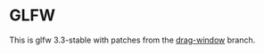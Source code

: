 # GLFW

This is glfw 3.3-stable with patches from the [drag-window](https://github.com/glfw/glfw/tree/drag-window) branch.